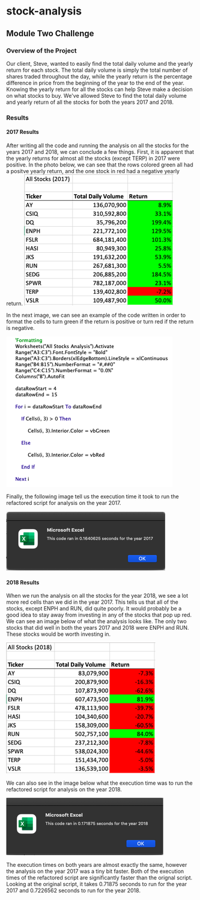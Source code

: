 # stock-analysis
## Module Two Challenge
### Overview of the Project
Our client, Steve, wanted to easily find the total daily volume and the yearly return for each stock. The total daily volume is simply the total number of shares traded throughout the day, while the yearly return is the percentage difference in price from the beginning of the year to the end of the year. Knowing the yearly return for all the stocks can help Steve make a decision on what stocks to buy. We've allowed Steve to find the total daily volume and yearly return of all the stocks for both the years 2017 and 2018.
### Results
#### 2017 Results
After writing all the code and running the analysis on all the stocks for the years 2017 and 2018, we can conclude a few things. First, it is apparent that the yearly returns for almost all the stocks (except TERP) in 2017 were positive. In the photo below, we can see that the rows colored green all had a positve yearly return, and the one stock in red had a negative yearly return.
![This is an image](https://github.com/RyleeJensen/stock-analysis/blob/main/Resources/All_Stocks_2017.png)

In the next image, we can see an example of the code written in order to format the cells to turn green if the return is positive or turn red if the return is negative.

![This is an image](https://github.com/RyleeJensen/stock-analysis/blob/main/Resources/Example_of_Code.png)

Finally, the following image tell us the execution time it took to run the refactored script for analysis on the year 2017.

![This is an image](https://github.com/RyleeJensen/stock-analysis/blob/main/Resources/VBA_Challenge_2017.png)

#### 2018 Results
When we run the analysis on all the stocks for the year 2018, we see a lot more red cells than we did in the year 2017. This tells us that all of the stocks, except ENPH and RUN, did quite poorly. It would probably be a good idea to stay away from investing in any of the stocks that pop up red. We can see an image below of what the analysis looks like. The only two stocks that did well in both the years 2017 and 2018 were ENPH and RUN. These stocks would be worth investing in.

![This is an image](https://github.com/RyleeJensen/stock-analysis/blob/main/Resources/All_Stocks_2018.png)

We can also see in the image below what the execution time was to run the refactored script for analysis on the year 2018.

![This is an image](https://github.com/RyleeJensen/stock-analysis/blob/main/Resources/VBA_Challenge_2018.png)

The execution times on both years are almost exactly the same, however the analysis on the year 2017 was a tiny bit faster. Both of the execution times of the refactored script are significantly faster than the orignal script. Looking at the original script, it takes 0.71875 seconds to run for the year 2017 and 0.7226562 seconds to run for the year 2018. 
